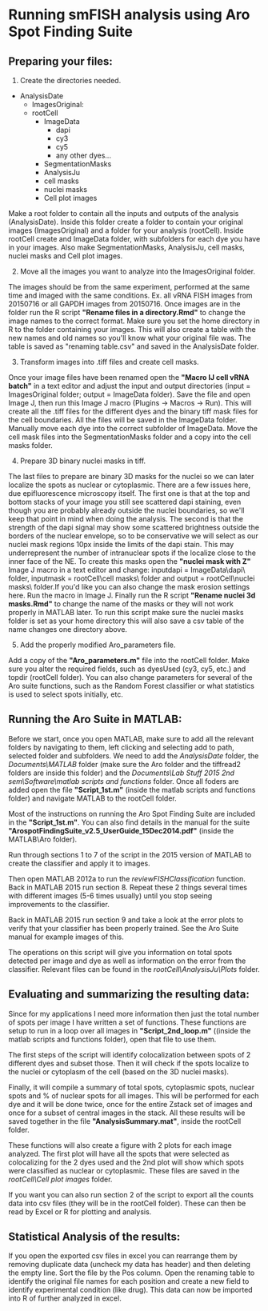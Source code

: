# Running smFISH analysis using Aro Spot Finding Suite

## Preparing your files:

1. Create the directories needed.

* AnalysisDate
	* ImagesOriginal:
	* rootCell
		* ImageData
			* dapi
			* cy3
			* cy5
			* any other dyes...
		* SegmentationMasks
		* AnalysisJu
		* cell masks
		* nuclei masks
		* Cell plot images

Make a root folder to contain all the inputs and outputs of the analysis (AnalysisDate). Inside this folder create a folder to contain your original images (ImagesOriginal) and a folder for your analysis (rootCell). Inside rootCell create and ImageData folder, with subfolders for each dye you have in your images. Also make SegmentationMasks, AnalysisJu, cell masks, nuclei masks and Cell plot images.

2. Move all the images you want to analyze into the ImagesOriginal folder.

The images should be from the same experiment, performed at the same time and imaged with the same conditions. Ex. all vRNA FISH images from 20150716 or all GAPDH images from 20150716.
Once images are in the folder run the R script **"Rename files in a directory.Rmd"** to change the image names to the correct format. Make sure you set the home directory in R to the folder containing your images. This will also create a table with the new names and old names so you'll know what your original file was. The table is saved as "renaming table.csv" and saved in the AnalysisDate folder.

3. Transform images into .tiff files and create cell masks.

Once your image files have been renamed open the **"Macro IJ cell vRNA batch"** in a text editor and adjust the input and output directories (input = ImagesOriginal folder; output = ImageData folder). Save the file and open Image J, then run this Image J macro (Plugins -> Macros -> Run). This will create all the .tiff files for the different dyes and the binary tiff mask files for the cell boundaries. All the files will be saved in the ImageData folder. Manually move each dye into the correct subfolder of ImageData.
Move the cell mask files into the SegmentationMasks folder and a copy into the cell masks folder.

4. Prepare 3D binary nuclei masks in tiff.

The last files to prepare are binary 3D masks for the nuclei so we can later localize the spots as nuclear or cytoplasmic. There are a few issues here, due epifluorescence microscopy itself. The first one is that at the top and bottom stacks of your image you still see scattered dapi staining, even though you are probably already outside the nuclei boundaries, so we'll keep that point in mind when doing the analysis. The second is that the strength of the dapi signal may show some scattered brightness outside the borders of the nuclear envelope, so to be conservative we will select as our nuclei mask regions 10px inside the limits of the dapi stain. This may underrepresent the number of intranuclear spots if the localize close to the inner face of the NE.
To create this masks open the **"nuclei mask with Z"** Image J macro in a text editor and change: inputdapi = ImageData\dapi\ folder, inputmask = rootCell\cell masks\ folder and output = rootCell\nuclei masks\ folder.If you'd like you can also change the mask erosion settings here. Run the macro in Image J.
Finally run the R script **"Rename nuclei 3d masks.Rmd"** to change the name of the masks or they will not work properly in MATLAB later. To run this script make sure the nuclei masks folder is set as your home directory this will also save a csv table of the name changes one directory above.

5. Add the properly modified Aro_parameters file.

Add a copy of the **"Aro_parameters.m"** file into the rootCell folder. Make sure you alter the required fields, such as dyesUsed (cy3, cy5, etc.) and topdir (rootCell folder). You can also change parameters for several of the Aro suite functions, such as the Random Forest classifier or what statistics is used to select spots initially, etc.

## Running the Aro Suite in MATLAB:

Before we start, once you open MATLAB, make sure to add all the relevant folders by navigating to them, left clicking and selecting add to path, selected folder and subfolders. We need to add the *AnalysisDate* folder, the *Documents\MATLAB* folder (make sure the Aro folder and the tiffread2 folders are inside this folder) and the *Documents\Lab Stuff 2015 2nd sem\Software\matlab scripts and functions* folder.
Once all foders are added open the file **"Script_1st.m"** (inside the matlab scripts and functions folder) and navigate MATLAB to the rootCell folder.

Most of the instructions on running the Aro Spot Finding Suite are included in the **"Script_1st.m"**. You can also find details in the manual for the suite **"ArospotFindingSuite_v2.5_UserGuide_15Dec2014.pdf"** (inside the MATLAB\Aro folder).

Run through sections 1 to 7 of the script in the 2015 version of MATLAB to create the classifier and apply it to images. 

Then open MATLAB 2012a to run the *reviewFISHClassification* function. Back in MATLAB 2015 run section 8. Repeat these 2 things several times with different images (5-6 times usually) until you stop seeing improvements to the classifier.

Back in MATLAB 2015 run section 9 and take a look at the error plots to verify that your classifier has been properly trained. See the Aro Suite manual for example images of this.

The operations on this script will give you information on total spots detected per image and dye as well as information on the error from the classifier. Relevant files can be found in the *rootCell\AnalysisJu\Plots* folder.

## Evaluating and summarizing the resulting data:

Since for my applications I need more information then just the total number of spots per image I have written a set of functions. These functions are setup to run in a loop over all images in **"Script_2nd_loop.m"** ((inside the matlab scripts and functions folder), open that file to use them.

The first steps of the script will identify colocalization between spots of 2 different dyes and subset those. Then it will check if the spots localize to the nuclei or cytoplasm of the cell (based on the 3D nuclei masks).

Finally, it will compile a summary of total spots, cytoplasmic spots, nuclear spots and % of nuclear spots for all images. This will be performed for each dye and it will be done twice, once for the entire Zstack set of images and once for a subset of central images in the stack. All these results will be saved together in the file **"AnalysisSummary.mat"**, inside the rootCell folder.

These functions will also create a figure with 2 plots for each image analyzed. The first plot will have all the spots that were selected as colocalizing for the 2 dyes used and the 2nd plot will show which spots were classified as nuclear or cytoplasmic. These files are saved in the *rootCell\Cell plot images* folder.

If you want you can also run section 2 of the script to export all the counts data into csv files (they will be in the rootCell folder). These can then be read by Excel or R for plotting and analysis.

## Statistical Analysis of the results:

If you open the exported csv files in excel you can rearrange them by removing duplicate data (uncheck my data has header) and then deleting the empty line. Sort the file by the Pos column. Open the renaming table to identify the original file names for each position and create a new field to identify experimental condition (like drug).
This data can now be imported into R of further analyzed in excel.















